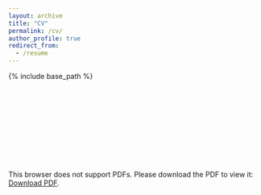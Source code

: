 ```yaml
---
layout: archive
title: "CV"
permalink: /cv/
author_profile: true
redirect_from:
  - /resume
---
```


{% include base_path %}

<object data="https://dulangaweerakoon/images/cv.pdf" type="application/pdf" width="700px" height="700px">
    <embed src="https://dulangaweerakoon/images/cv.pdf">
        <p>This browser does not support PDFs. Please download the PDF to view it: <a href="https://dulangaweerakoon/images/cv.pdf">Download PDF</a>.</p>
    </embed>
</object>
